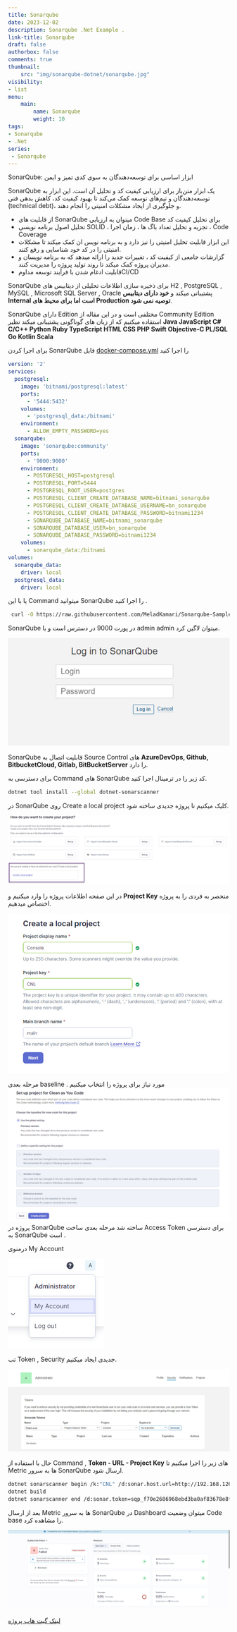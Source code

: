 ```yaml
---
title: Sonarqube
date: 2023-12-02
description: Sonarqube .Net Example .
link-title: Sonarqube
draft: false
authorbox: false
comments: true
thumbnail:
    src: "img/sonarqube-dotnet/sonarqube.jpg"
visibility:
- list
menu:
    main:
        name: Sonarqube
        weight: 10
tags:
- Sonarqube
- .Net
series:
 - Sonarqube
---
```

SonarQube: ابزار اساسی برای توسعه‌دهندگان به سوی کدی تمیز و ایمن
<!--more-->
SonarQube یک ابزار متن‌باز برای ارزیابی کیفیت کد و تحلیل آن است. این ابزار به توسعه‌دهندگان و تیم‌های توسعه کمک می‌کند تا بهبود کیفیت کد، کاهش بدهی فنی (technical debt)، و جلوگیری از ایجاد مشکلات امنیتی را انجام دهند.
<!--more-->
*	از قابلیت های SonarQube میتوان به ارزیابی Code Base  برای تحلیل کیفیت کد
*	تحلیل اصول برنامه نویسی SOLID  ، تجزیه و تحلیل تعداد باگ ها ، زمان اجرا ، Code Coverage
*	این ابزار قابلیت تحلیل امنیتی را نیز دارد و به برنامه نویس ان کمک میکند تا مشکلات امنیتی را در کد خود شناسایی و رفع کنند.
*	گزارشات جامعی از کیفیت کد ، تغییرات جدید را ارائه میدهد که به  برنامه نویسان و مدیران پروژه کمک میکند تا روند تولید پروژه را مدیریت کنند.
*   قابلیت ادغام شدن با فرآیند توسعه مداومCI/CD
<!--more-->
SonarQube  برای ذخیره سازی اطلاعات تحلیلی از دیتابیس های H2 , PostgreSQL , MySQL , Microsoft SQL Server , Oracle پشتیبانی میکند و  **خود دارای دیتابیس  Internal است اما برای محیط های Production توصیه نمی شود**.
<!--more-->

SonarQube دارای Edition مختلفی است و در این مقاله از  Community Edition   استفاده میکنیم که از زبان های گوناگونی پشتیبانی میکند نظیر
**Java
JavaScript
C#
C/C++
Python
Ruby
TypeScript
HTML
CSS
PHP
Swift
Objective-C
PL/SQL
Go
Kotlin
Scala** 
<!--more-->
برای اجرا کردن SonarQube فایل [docker-compose.yml](https://raw.githubusercontent.com/MeladKamari/Sonarqube-Sample-Project/master/docker-compose.yml)  را اجرا کنید
<!--more-->

```yaml
version: '2'
services:
  postgresql:
    image: 'bitnami/postgresql:latest'
    ports:
      - '5444:5432'
    volumes:
      - 'postgresql_data:/bitnami'
    environment:
      - ALLOW_EMPTY_PASSWORD=yes
  sonarqube:
    image: 'sonarqube:community'
    ports:
      - '9000:9000'
    environment:
      - POSTGRESQL_HOST=postgresql
      - POSTGRESQL_PORT=5444
      - POSTGRESQL_ROOT_USER=postgres
      - POSTGRESQL_CLIENT_CREATE_DATABASE_NAME=bitnami_sonarqube
      - POSTGRESQL_CLIENT_CREATE_DATABASE_USERNAME=bn_sonarqube
      - POSTGRESQL_CLIENT_CREATE_DATABASE_PASSWORD=bitnami1234
      - SONARQUBE_DATABASE_NAME=bitnami_sonarqube
      - SONARQUBE_DATABASE_USER=bn_sonarqube
      - SONARQUBE_DATABASE_PASSWORD=bitnami1234
    volumes:
      - sonarqube_data:/bitnami
volumes:
  sonarqube_data:
    driver: local
  postgresql_data:
    driver: local
```


<!--more-->
یا با این  Command میتوانید SonarQube را اجرا کنید .
<!--more-->
```bash
 curl -O https://raw.githubusercontent.com/MeladKamari/Sonarqube-Sample-Project/master/docker-compose.yml docker-compose up
```
<!--more-->
SonarQube در پورت 9000 در دسترس است  و با  admin admin میتوان لاگین کرد.
<!--more-->
![sonarqube-login-page.jpg](/img/sonarqube-dotnet/sonarqube-login-page.jpg)
<!--more-->
SonarQube قابلیت اتصال به Source Control های **AzureDevOps, Github, BitbucketCloud, Gitlab, BitBucketServer**
را دارد.
<!--more-->
برای دسترسی به Command های SonarQube کد زیر را در ترمینال اجرا کنید.
```bash
dotnet tool install --global dotnet-sonarscanner
```
در SonarQube روی Create a local project کلیک میکنیم تا پروژه جدیدی ساخته شود.

![sonarqube-create-a-local-project.jpg](/img/sonarqube-dotnet/sonarqube-create-a-local-project.jpg)

در این صفحه اطلاعات پروژه را وارد میکنیم و **Project Key** منحصر به فردی را به پروژه اختصاص میدهیم. 

![sonarqube-create-a-local-project-input.jpg](/img/sonarqube-dotnet/sonarqube-create-a-local-project-input.jpg)
<!--more-->
مرحله بعدی baseline مورد نیاز برای پروژه را انتخاب میکنیم .
![set-up-project-for-clean-as-you-code.jpg](/img/sonarqube-dotnet/set-up-project-for-clean-as-you-code.jpg)
پروژه در SonarQube ساخته شد مرحله بعدی ساخت Access Token برای دسترسی به SonarQube است .
<!--more-->
درمنوی My Account 
<!--more-->
![account.jpg](/img/sonarqube-dotnet/account.jpg)
<!--more-->
تب  Token  , Security  جدیدی ایجاد میکنیم.
<!--more-->
![generate-token.jpg](/img/sonarqube-dotnet/generate-token.jpg)

 حال با استفاده از Command , **Token - URL - Project Key** های زیر را اجرا میکنیم تا Metric ها به سرور SonarQube ارسال شود.

```bash
dotnet sonarscanner begin /k:"CNL" /d:sonar.host.url=http://192.168.126.131:9000 /d:sonar.token=sqp_f70e2686968ebd3ba0af83678e8f5433cbb1a654
dotnet build 
dotnet sonarscanner end /d:sonar.token=sqp_f70e2686968ebd3ba0af83678e8f5433cbb1a654
```
<!--more-->
بعد از ارسال Metric ها به سرور SonarQube در Dashboard  میتوان وضعیت  Code base را مشاهده کرد.  
<!--more-->
![quality-gate-status.jpg.jpg](/img/sonarqube-dotnet/quality-gate-status.jpg)


[لینک گیت هاب پروژه](https://github.com/MeladKamari/Sonarqube-Sample-Project)
